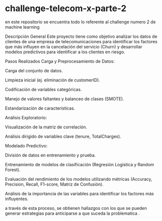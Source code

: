 # challenge-telecom-x-parte-2
en este repositorio se encuentra todo lo referente al challenge numero 2 de machine learning


Descripción General
Este proyecto tiene como objetivo analizar los datos de clientes de una empresa de telecomunicaciones para identificar los factores que más influyen en la cancelación del servicio (Churn) y desarrollar modelos predictivos para identificar a los clientes en riesgo.

Pasos Realizados
Carga y Preprocesamiento de Datos:

Carga del conjunto de datos.

Limpieza inicial (ej. eliminación de customerID).

Codificación de variables categóricas.

Manejo de valores faltantes y balanceo de clases (SMOTE).

Estandarización de características.

Análisis Exploratorio:

Visualización de la matriz de correlación.

Análisis dirigido de variables clave (tenure, TotalCharges).

Modelado Predictivo:

División de datos en entrenamiento y prueba.

Entrenamiento de modelos de clasificación (Regresión Logística y Random Forest).

Evaluación del rendimiento de los modelos utilizando métricas (Accuracy, Precision, Recall, F1-score, Matriz de Confusión).

Análisis de la importancia de las variables para identificar los factores más influyentes.


a través de esta proceso, se obtienen hallazgos con los que se pueden generar estrategias para anticiparse a que suceda la problematica .
